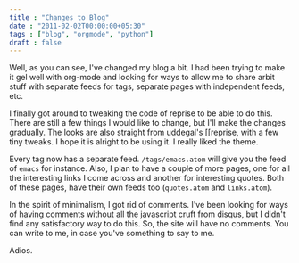 ```yaml
---
title : "Changes to Blog"
date : "2011-02-02T00:00:00+05:30"
tags : ["blog", "orgmode", "python"]
draft : false
---
```


Well, as you can see, I've changed my blog a bit.  I had been
trying to make it gel well with org-mode and looking for ways to
allow me to share arbit stuff with separate feeds for tags,
separate pages with independent feeds, etc.

I finally got around to tweaking the code of reprise to be able to
do this.  There are still a few things I would like to change, but
I'll make the changes gradually.  The looks are also straight from
uddegal's [[reprise, with a few tiny tweaks.  I hope it is alright
to be using it.  I really liked the theme.

Every tag now has a separate feed. `/tags/emacs.atom` will give
you the feed of `emacs` for instance. Also, I plan to have a
couple of more pages, one for all the interesting links I come
across and another for interesting quotes.  Both of these pages,
have their own feeds too (`quotes.atom` and `links.atom`).

In the spirit of minimalism, I got rid of comments.  I've been
looking for ways of having comments without all the javascript
cruft from disqus, but I didn't find any satisfactory way to do
this.  So, the site will have no comments.  You can write to me,
in case you've something to say to me.

Adios.
